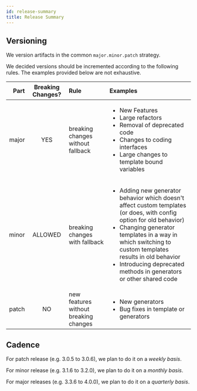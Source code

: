 ```yaml
---
id: release-summary
title: Release Summary
---
```


## Versioning

We version artifacts in the common `major.minor.patch` strategy.

We decided versions should be incremented according to the following rules. The examples provided below are not exhaustive.

| Part  | Breaking Changes?   |  Rule | Examples |
| ----: | :-----------------: | :---- | :------- |
| major |  YES                 | breaking changes without fallback | <ul><li>New Features</li><li>Large refactors</li><li>Removal of deprecated code</li><li>Changes to coding interfaces</li><li>Large changes to template bound variables</li></ul> |
| minor | ALLOWED             | breaking changes with fallback | <ul><li>Adding new generator behavior which doesn't affect custom templates (or does, with config option for old behavior)</li><li>Changing generator templates in a way in which switching to custom templates results in old behavior</li><li>Introducing deprecated methods in generators or other shared code</li></ul> |
| patch | NO                  | new features without breaking changes | <ul><li>New generators</li><li>Bug fixes in template or generators</li></ul> |

## Cadence

For patch release (e.g. 3.0.5 to 3.0.6), we plan to do it on a _weekly basis_.

For minor release (e.g. 3.1.6 to 3.2.0), we plan to do it on a _monthly basis_.

For major releases (e.g. 3.3.6 to 4.0.0), we plan to do it on a _quarterly basis_.
